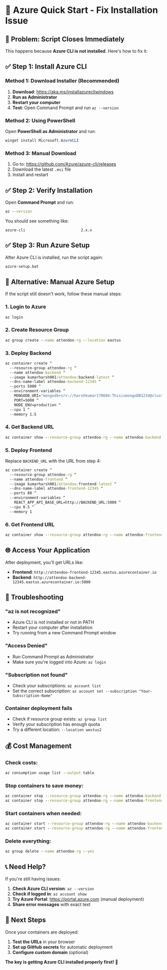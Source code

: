 # 🚀 Azure Quick Start - Fix Installation Issue

## 🔧 Problem: Script Closes Immediately

This happens because **Azure CLI is not installed**. Here's how to fix it:

## ✅ Step 1: Install Azure CLI

### **Method 1: Download Installer (Recommended)**
1. **Download**: https://aka.ms/installazurecliwindows
2. **Run as Administrator**
3. **Restart your computer**
4. **Test**: Open Command Prompt and run `az --version`

### **Method 2: Using PowerShell**
Open **PowerShell as Administrator** and run:
```powershell
winget install Microsoft.AzureCLI
```

### **Method 3: Manual Download**
1. Go to: https://github.com/Azure/azure-cli/releases
2. Download the latest `.msi` file
3. Install and restart

## ✅ Step 2: Verify Installation

Open **Command Prompt** and run:
```cmd
az --version
```

You should see something like:
```
azure-cli                         2.x.x
```

## ✅ Step 3: Run Azure Setup

After Azure CLI is installed, run the script again:
```cmd
azure-setup.bat
```

## 🎯 Alternative: Manual Azure Setup

If the script still doesn't work, follow these manual steps:

### **1. Login to Azure**
```cmd
az login
```

### **2. Create Resource Group**
```cmd
az group create --name attendoo-rg --location eastus
```

### **3. Deploy Backend**
```cmd
az container create ^
  --resource-group attendoo-rg ^
  --name attendoo-backend ^
  --image kumarharsh001/attendoo:backend-latest ^
  --dns-name-label attendoo-backend-12345 ^
  --ports 5000 ^
  --environment-variables ^
    MONGODB_URI="mongodb+srv://harshkumar170604:ThisismongoDB1234@cluster0.kezwcrd.mongodb.net/attend?retryWrites=true&w=majority&appName=Cluster0" ^
    PORT=5000 ^
    NODE_ENV=production ^
  --cpu 1 ^
  --memory 1.5
```

### **4. Get Backend URL**
```cmd
az container show --resource-group attendoo-rg --name attendoo-backend --query ipAddress.fqdn --output tsv
```

### **5. Deploy Frontend**
Replace `BACKEND_URL` with the URL from step 4:
```cmd
az container create ^
  --resource-group attendoo-rg ^
  --name attendoo-frontend ^
  --image kumarharsh001/attendoo:frontend-latest ^
  --dns-name-label attendoo-frontend-12345 ^
  --ports 80 ^
  --environment-variables ^
    REACT_APP_API_BASE_URL=http://BACKEND_URL:5000 ^
  --cpu 0.5 ^
  --memory 1
```

### **6. Get Frontend URL**
```cmd
az container show --resource-group attendoo-rg --name attendoo-frontend --query ipAddress.fqdn --output tsv
```

## 🌐 Access Your Application

After deployment, you'll get URLs like:
- **Frontend**: `http://attendoo-frontend-12345.eastus.azurecontainer.io`
- **Backend**: `http://attendoo-backend-12345.eastus.azurecontainer.io:5000`

## 🔧 Troubleshooting

### **"az is not recognized"**
- Azure CLI is not installed or not in PATH
- Restart your computer after installation
- Try running from a new Command Prompt window

### **"Access Denied"**
- Run Command Prompt as Administrator
- Make sure you're logged into Azure: `az login`

### **"Subscription not found"**
- Check your subscriptions: `az account list`
- Set the correct subscription: `az account set --subscription "Your-Subscription-Name"`

### **Container deployment fails**
- Check if resource group exists: `az group list`
- Verify your subscription has enough quota
- Try a different location: `--location westus2`

## 💰 Cost Management

### **Check costs:**
```cmd
az consumption usage list --output table
```

### **Stop containers to save money:**
```cmd
az container stop --resource-group attendoo-rg --name attendoo-backend
az container stop --resource-group attendoo-rg --name attendoo-frontend
```

### **Start containers when needed:**
```cmd
az container start --resource-group attendoo-rg --name attendoo-backend
az container start --resource-group attendoo-rg --name attendoo-frontend
```

### **Delete everything:**
```cmd
az group delete --name attendoo-rg --yes
```

## 📞 Need Help?

If you're still having issues:

1. **Check Azure CLI version**: `az --version`
2. **Check if logged in**: `az account show`
3. **Try Azure Portal**: https://portal.azure.com (manual deployment)
4. **Share error messages** with exact text

## 🎯 Next Steps

Once your containers are deployed:
1. **Test the URLs** in your browser
2. **Set up GitHub secrets** for automatic deployment
3. **Configure custom domain** (optional)

**The key is getting Azure CLI installed properly first!** 🔑
